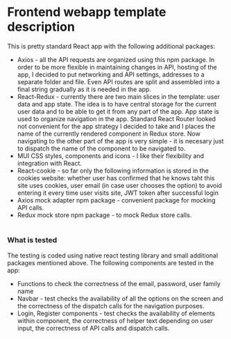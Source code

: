 <h1>Frontend webapp template description</h1>
<p>This is pretty standard React app with the following additional packages:</p>
<ul>
<li>Axios - all the API requests are organized using this npm package. In order to be more flexible in maintaining changes in API, hosting of the app, I decided to put networking and API settings, addresses to a separate folder and file. Even API routes are split and assembled into a final string gradually as it is needed in the app.</li>
<li>React-Redux - currently there are two main slices in the template: user data and app state. The idea is to have central storage for the current user data and to be able to get it from any part of the app. App state is used to organize navigation in the app. Standard React Router looked not convenient for the app strategy I decided to take and I places the name of the currently rendered component in Redux store. Now navigating to the other part of the app is very simple - it is necesary just to dispatch the name of the component to be navigated to.</li>
<li>MUI CSS styles, components and icons - I like their flexibility and integration with React. </li>
<li>React-cookie - so far only the following information is stored in the cookies website: whether user has confirmed that he knows taht this site uses cookies, user email (in case user chooses the option) to avoid entering it every time user visits site, JWT token after successful login</li>
<li>Axios mock adapter npm package - convenient package for mocking API calls.</li>
<li>Redux mock store npm package - to mock Redux store calls.</li>
</ul>
<h1></h1>
<h3>What is tested</h3>
<p>The testing is coded using native react testing library and small additional packages mentioned above. The following components are tested in the app:
<ul>
<li>Functions to check the correctness of the email, password, user family name</li>
<li>Navbar - test checks the availability of all the options on the screen and the correctness of the dispatch calls for the navigation purposes.</li>
<li>Login, Register components - test checks the availability of elements within component, the correctness of helper text depending on user input, the correctness of API calls and dispatch calls.</li>
</ul>